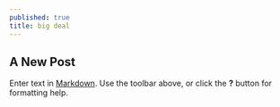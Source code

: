 ```yaml
---
published: true
title: big deal
---
```


## A New Post

Enter text in [Markdown](http://daringfireball.net/projects/markdown/). Use the toolbar above, or click the **?** button for formatting help.
